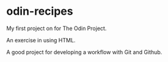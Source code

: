 # odin-recipes

My first project on for The Odin Project.

An exercise in using HTML.

A good project for developing a workflow with Git and Github.

